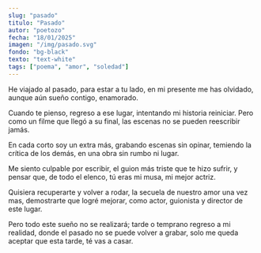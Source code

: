 ```yaml
---
slug: "pasado"
titulo: "Pasado"
autor: "poetozo"
fecha: "18/01/2025"
imagen: "/img/pasado.svg"
fondo: "bg-black"
texto: "text-white"
tags: ["poema", "amor", "soledad"]
---
```


He viajado al pasado,
para estar a tu lado,
en mi presente me has olvidado,
aunque aún sueño contigo, enamorado.

Cuando te pienso, regreso a ese lugar,
intentando mi historia reiniciar.
Pero como un filme que llegó a su final,
las escenas no se pueden reescribir jamás.

En cada corto soy un extra más,
grabando escenas sin opinar,
temiendo la crítica de los demás,
en una obra sin rumbo ni lugar. 

Me siento culpable por escribir,
el guion más triste que te hizo sufrir,
y pensar que, de todo el elenco,
tú eras mi musa, mi mejor actriz.

Quisiera recuperarte y volver a rodar,
la secuela de nuestro amor una vez mas,
demostrarte que logré mejorar,
como actor, guionista y director de este lugar.

Pero todo este sueño no se realizará;
tarde o temprano regreso a mi realidad,
donde el pasado no se puede volver a grabar,
solo me queda aceptar que esta tarde, té vas a casar.

























